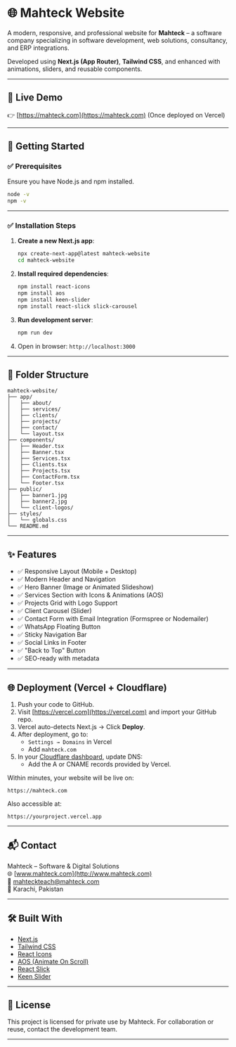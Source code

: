 # 🌐 Mahteck Website

A modern, responsive, and professional website for **Mahteck** – a software company specializing in software development, web solutions, consultancy, and ERP integrations.

Developed using **Next.js (App Router)**, **Tailwind CSS**, and enhanced with animations, sliders, and reusable components.

---

## 🔗 Live Demo

👉 [https://mahteck.com](https://mahteck.com) (Once deployed on Vercel)

---

## 🚀 Getting Started

### ✅ Prerequisites

Ensure you have Node.js and npm installed.

```bash
node -v
npm -v
```

---

### ✅ Installation Steps

1. **Create a new Next.js app**:
   ```bash
   npx create-next-app@latest mahteck-website
   cd mahteck-website
   ```

2. **Install required dependencies**:
   ```bash
   npm install react-icons
   npm install aos
   npm install keen-slider
   npm install react-slick slick-carousel
   
   ```

3. **Run development server**:
   ```bash
   npm run dev
   ```

4. Open in browser: `http://localhost:3000`

---

## 📁 Folder Structure

```
mahteck-website/
├── app/
│   ├── about/
│   ├── services/
│   ├── clients/
│   ├── projects/
│   ├── contact/
│   └── layout.tsx
├── components/
│   ├── Header.tsx
│   ├── Banner.tsx
│   ├── Services.tsx
│   ├── Clients.tsx
│   ├── Projects.tsx
│   ├── ContactForm.tsx
│   └── Footer.tsx
├── public/
│   ├── banner1.jpg
│   ├── banner2.jpg
│   └── client-logos/
├── styles/
│   └── globals.css
└── README.md
```

---

## ✨ Features

- ✅ Responsive Layout (Mobile + Desktop)
- ✅ Modern Header and Navigation
- ✅ Hero Banner (Image or Animated Slideshow)
- ✅ Services Section with Icons & Animations (AOS)
- ✅ Projects Grid with Logo Support
- ✅ Client Carousel (Slider)
- ✅ Contact Form with Email Integration (Formspree or Nodemailer)
- ✅ WhatsApp Floating Button
- ✅ Sticky Navigation Bar
- ✅ Social Links in Footer
- ✅ "Back to Top" Button
- ✅ SEO-ready with metadata

---

## 🌐 Deployment (Vercel + Cloudflare)

1. Push your code to GitHub.
2. Visit [https://vercel.com](https://vercel.com) and import your GitHub repo.
3. Vercel auto-detects Next.js → Click **Deploy**.
4. After deployment, go to:
   - `Settings → Domains` in Vercel
   - Add `mahteck.com`
5. In your [Cloudflare dashboard](https://dash.cloudflare.com/), update DNS:
   - Add the A or CNAME records provided by Vercel.

Within minutes, your website will be live on:
```text
https://mahteck.com
```

Also accessible at:
```text
https://yourproject.vercel.app
```

---

## 📬 Contact

Mahteck – Software & Digital Solutions  
🌐 [www.mahteck.com](http://www.mahteck.com)  
📧 mahteckteach@mahteck.com  
📍 Karachi, Pakistan

---

## 🛠 Built With

- [Next.js](https://nextjs.org/)
- [Tailwind CSS](https://tailwindcss.com/)
- [React Icons](https://react-icons.github.io/react-icons/)
- [AOS (Animate On Scroll)](https://michalsnik.github.io/aos/)
- [React Slick](https://react-slick.neostack.com/)
- [Keen Slider](https://keen-slider.io/)

---

## 🙌 License

This project is licensed for private use by Mahteck. For collaboration or reuse, contact the development team.

---